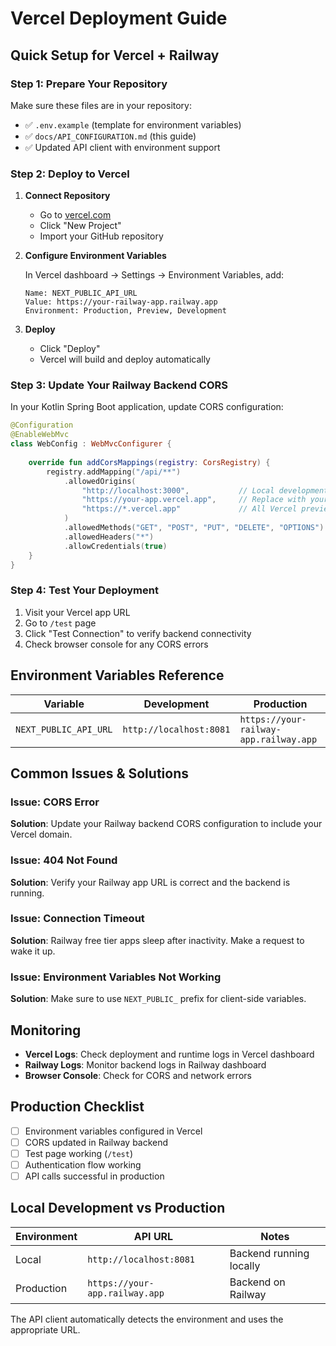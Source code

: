 # Vercel Deployment Guide

## Quick Setup for Vercel + Railway

### Step 1: Prepare Your Repository

Make sure these files are in your repository:
- ✅ `.env.example` (template for environment variables)
- ✅ `docs/API_CONFIGURATION.md` (this guide)
- ✅ Updated API client with environment support

### Step 2: Deploy to Vercel

1. **Connect Repository**
   - Go to [vercel.com](https://vercel.com)
   - Click "New Project"
   - Import your GitHub repository

2. **Configure Environment Variables**
   
   In Vercel dashboard → Settings → Environment Variables, add:
   
   ```
   Name: NEXT_PUBLIC_API_URL
   Value: https://your-railway-app.railway.app
   Environment: Production, Preview, Development
   ```

3. **Deploy**
   - Click "Deploy"
   - Vercel will build and deploy automatically

### Step 3: Update Your Railway Backend CORS

In your Kotlin Spring Boot application, update CORS configuration:

```kotlin
@Configuration
@EnableWebMvc
class WebConfig : WebMvcConfigurer {
    
    override fun addCorsMappings(registry: CorsRegistry) {
        registry.addMapping("/api/**")
            .allowedOrigins(
                "http://localhost:3000",           // Local development
                "https://your-app.vercel.app",     // Replace with your actual domain
                "https://*.vercel.app"             // All Vercel preview deployments
            )
            .allowedMethods("GET", "POST", "PUT", "DELETE", "OPTIONS")
            .allowedHeaders("*")
            .allowCredentials(true)
    }
}
```

### Step 4: Test Your Deployment

1. Visit your Vercel app URL
2. Go to `/test` page
3. Click "Test Connection" to verify backend connectivity
4. Check browser console for any CORS errors

## Environment Variables Reference

| Variable | Development | Production |
|----------|------------|------------|
| `NEXT_PUBLIC_API_URL` | `http://localhost:8081` | `https://your-railway-app.railway.app` |

## Common Issues & Solutions

### Issue: CORS Error
**Solution**: Update your Railway backend CORS configuration to include your Vercel domain.

### Issue: 404 Not Found
**Solution**: Verify your Railway app URL is correct and the backend is running.

### Issue: Connection Timeout
**Solution**: Railway free tier apps sleep after inactivity. Make a request to wake it up.

### Issue: Environment Variables Not Working
**Solution**: Make sure to use `NEXT_PUBLIC_` prefix for client-side variables.

## Monitoring

- **Vercel Logs**: Check deployment and runtime logs in Vercel dashboard
- **Railway Logs**: Monitor backend logs in Railway dashboard
- **Browser Console**: Check for CORS and network errors

## Production Checklist

- [ ] Environment variables configured in Vercel
- [ ] CORS updated in Railway backend
- [ ] Test page working (`/test`)
- [ ] Authentication flow working
- [ ] API calls successful in production

## Local Development vs Production

| Environment | API URL | Notes |
|-------------|---------|-------|
| Local | `http://localhost:8081` | Backend running locally |
| Production | `https://your-app.railway.app` | Backend on Railway |

The API client automatically detects the environment and uses the appropriate URL.
